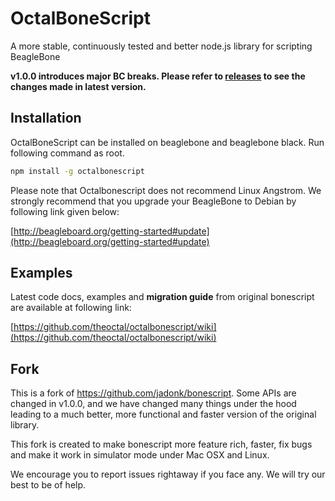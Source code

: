 OctalBoneScript
===============
A more stable, continuously tested and better node.js library for scripting BeagleBone

__v1.0.0 introduces major BC breaks. Please refer to [releases](https://github.com/theoctal/octalbonescript/releases) to see the changes made in latest version.__

Installation
------------
OctalBoneScript can be installed on beaglebone and beaglebone black. Run following command as root.

````sh
npm install -g octalbonescript
````

Please note that Octalbonescript does not recommend Linux Angstrom. We strongly recommend that you upgrade your BeagleBone to Debian by following link given below:

[http://beagleboard.org/getting-started#update](http://beagleboard.org/getting-started#update)

Examples
--------
Latest code docs, examples and **migration guide** from original bonescript are available at following link:

[https://github.com/theoctal/octalbonescript/wiki](https://github.com/theoctal/octalbonescript/wiki)

Fork
----
This is a fork of https://github.com/jadonk/bonescript. Some APIs are changed in v1.0.0, and we have changed many things under the hood leading to a much better, more functional and faster version of the original library. 

This fork is created to make bonescript more feature rich, faster, fix bugs and make it work in 
simulator mode under Mac OSX and Linux.

We encourage you to report issues rightaway if you face any. We will try our best to be of help.
